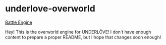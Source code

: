 # underlove-overworld
[Battle Engine](https://github.com/bradensMG/underlove)
<p>Hey! This is the overworld engine for UNDERLÖVE! I don't have enough content to prepare a proper README, but I hope that changes soon enough!</p>
